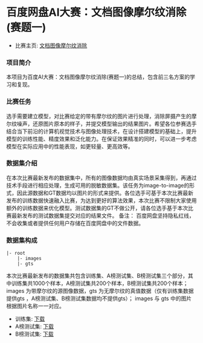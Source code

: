 # 百度网盘AI大赛：文档图像摩尔纹消除(赛题一)
* 比赛主页: [文档图像摩尔纹消除](https://aistudio.baidu.com/aistudio/competition/detail/128/0/introduction)

### 项目简介
本项目为百度AI大赛：文档图像摩尔纹消除(赛题一)的总结，包含前三名方案的学习和复现。

### 比赛任务
选手需要建立模型，对比赛给定的带有摩尔纹的图片进行处理，消除屏摄产生的摩尔纹噪声，还原图片原本的样子，并提交模型输出的结果图片。希望各位参赛选手结合当下前沿的计算机视觉技术与图像处理技术，在设计搭建模型的基础上，提升模型的训练性能、精度效果和泛化能力。在保证效果精准的同时，可以进一步考虑模型在实际应用中的性能表现，如更轻量、更高效等。

### 数据集介绍
在本次比赛最新发布的数据集中，所有的图像数据均由真实场景采集得到，再通过技术手段进行相应处理，生成可用的脱敏数据集。该任务为image-to-image的形式，因此源数据和GT数据均以图片的形式来提供。各位选手可基于本次比赛最新发布的训练数据快速融入比赛，为达到更好的算法效果，本次比赛不限制大家使用额外的训练数据来优化模型。测试数据集的GT不做公开，请各位选手基于本次比赛最新发布的测试数据集提交对应的结果文件。
备注： 百度网盘坚持隐私红线，不会收集或者提供任何用户存储在百度网盘中的文件数据。

### 数据集构成
```
|- root  
    |- images
    |- gts
```
本次比赛最新发布的数据集共包含训练集、A榜测试集、B榜测试集三个部分，其中训练集共1000个样本，A榜测试集共200个样本，B榜测试集共200个样本；
images 为带摩尔纹的源图像数据，gts 为无摩尔纹的真值数据（仅有训练集数据提供gts ，A榜测试集、B榜测试集数据均不提供gts）；
images 与 gts 中的图片根据图片名称一一对应。
* 训练集: [下载](https://staticsns.cdn.bcebos.com/amis/2021-12/1639022237247/moire_train_dataset.zip)
* A榜测试集: [下载](https://staticsns.cdn.bcebos.com/amis/2021-12/1639022368156/moire_testA_dataset.zip)
* B榜测试集: [下载](https://staticsns.cdn.bcebos.com/amis/2022-1/1642677626212/moire_testB_dataset.zip)

